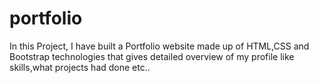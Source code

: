 # portfolio
In this Project, I have built a Portfolio website made up of HTML,CSS and Bootstrap technologies that gives detailed overview of my profile like skills,what projects had done etc..
